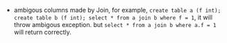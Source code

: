 * ambigous columns made by Join, for example, `create table a (f int); create table b (f int); select * from a join b where f = 1`, it will throw ambigous exception. but `select * from a join b where a.f = 1` will return correctly.